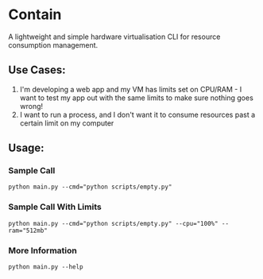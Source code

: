 # Contain
A lightweight and simple hardware virtualisation CLI for resource consumption management.

## Use Cases:
1. I'm developing a web app and my VM has limits set on CPU/RAM - I want to test my app out with the same limits to make sure nothing goes wrong!
2. I want to run a process, and I don't want it to consume resources past a certain limit on my computer

## Usage:
### Sample Call
`python main.py --cmd="python scripts/empty.py"`
### Sample Call With Limits
`python main.py --cmd="python scripts/empty.py" --cpu="100%" --ram="512mb"`
### More Information
`python main.py --help`
